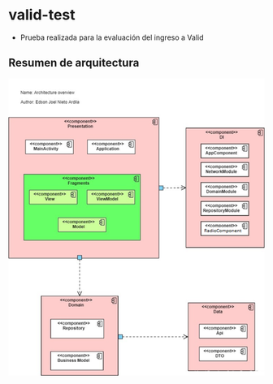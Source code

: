 # valid-test

- Prueba realizada para la evaluación del ingreso a Valid

## Resumen de arquitectura 

![alt text](https://github.com/jorelk19/valid-test/blob/main/Docs/Images/diagrama_componentes.png?raw=true)
